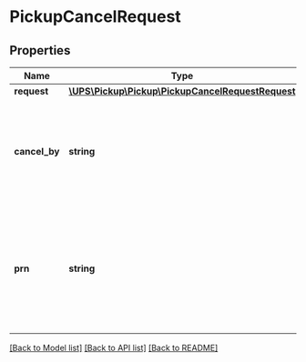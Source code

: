 # PickupCancelRequest

## Properties
Name | Type | Description | Notes
------------ | ------------- | ------------- | -------------
**request** | [**\UPS\Pickup\Pickup\PickupCancelRequestRequest**](PickupCancelRequestRequest.md) |  | 
**cancel_by** | **string** | Cancel pickup by Pickup Request Number (PRN). 01&#x3D; Account Number                                             02 &#x3D; PRN | 
**prn** | **string** | The pickup request number (PRN) generated by UPS pickup system. Required if CancelBy &#x3D; 02 | [optional] 

[[Back to Model list]](../../README.md#documentation-for-models) [[Back to API list]](../../README.md#documentation-for-api-endpoints) [[Back to README]](../../README.md)


